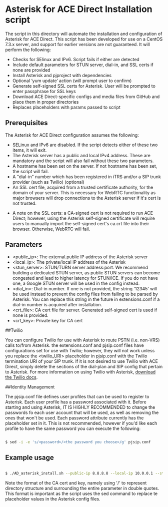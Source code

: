 # **Asterisk for ACE Direct Installation script**

The script in this directory will automate the installation and configuration of Asterisk for ACE Direct. This script has been developed for use on a CentOS 7.3.x server, and support for earlier versions are not guaranteed. It will perform the following:

* Checks for SElinux and IPv6. Script fails if either are detected
* Include default parameters for STUN server, dial-in, and SSL certs if none are provided
* Install Asterisk and pjproject with dependencies
* Optional ‘yum update’ action (will prompt user to confirm)
* Generate self-signed SSL certs for Asterisk. User will be prompted to enter passphrase for SSL keys
* Download ACE Direct-specific configs and media files from GitHub and place them in proper directories
* Replaces placeholders with params passed to script


## Prerequisites

The Asterisk for ACE Direct configuration assumes the following:

* SELinux and IPv6 are disabled. If the script detects either of these two items, it will exit.
* The Asterisk server has a public and local IPv4 address. These are mandatory and the script will also fail without these two parameters.
* A hostname has been set on the server. If not hostname has been set, the script will fail.
* A "dial-in" number which has been registered in iTRS and/or a SIP trunk provider (such as Twilio) (optional)
* An SSL cert file, acquired from a trusted certificate authority, for the domain of your server. This is necessary for WebRTC functionality as major browsers will drop connections to the Asterisk server if it's cert is not trusted.

- A note on the SSL certs: a CA-signed cert is not required to run ACE Direct; however, using the Asterisk self-signed certificate will require users to manually import the self-signed cert's ca.crt file into their browser. Otherwise, WebRTC will fail.


## Parameters

* <public_ip>: The external.public IP address of the Asterisk server
* <local_ip>: The private/local IP address of the Asterisk
* <stun_server>: STUN/TURN server address:port. We recommend building a dedicated STUN server, as public STUN servers can become congested and lead to higher latency for STUN/ICE. If you do not have one, a Google STUN server will be used in the config instead.
* <dial_in>: Dial-in number. If one is not provided, the string '12345' will be used instead to prevent the config files from failing to be parsed by Asterisk. You can replace this string in the future in extensions.conf if a dial-in number is acquired after installation.
* <crt_file>: CA cert file for server. Generated self-signed cert is used if none is provided.
* <crt_key>: Private key for CA cert

##Twilio

You can configure Twilio for use with Asterisk to route PSTN (i.e. non-VRS) calls to/from Asterisk. the extensions.conf and pjsip.conf files have configurations set for use with Twilio; however, they will not work unless you replace the <twilio_URI> placeholder in pjsip.conf with the Twilio termination URI of your SIP trunk. If it is not desired to use Twilio with ACE Direct, simply delete the sections of the dial-plan and SIP config that pertain to Asterisk. For more information on using Twilio with Asterisk, [download the Twilio docs](https://www.twilio.com/docs/documents/35/AsteriskTwilioSIPTrunkingv2_1.pdf).

##Identity Management

The pjsip.conf file defines user profiles that can be used to register to Asterisk. Each user profile has a password associated with it.
Before starting and using Asterisk, IT IS HIGHLY RECOMMENDED to change the passwords fo each user account that will be used, as well as removing the ones that won't be used. Each password attribute currently has the placeholder <password> set in it. This is not recommended,
however if you'd like each profile to have the same password you can execute the following:

```sh

$ sed -i -e 's/<password>/<the password you choose>/g' pjsip.conf

```

## Example usage


```sh

$ ./AD_asterisk_install.sh --public-ip 8.8.8.8 --local-ip 10.0.0.1 --stun-server stun4.l.google.com:19302 --dialin 12345 --crt-file "\/etc\/asterisk\/keys\/asterisk.crt" --crt-key "\/etc\/asterisk\/keys\/asterisk.key"

```

Note the format of the CA cert and key, namely using '\/' to represent directory structure and surrounding the entire parameter in double quotes. This format is important as the script uses the sed command to replace te placeholder values in the Asterisk config files.